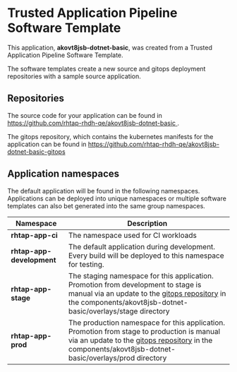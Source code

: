 # Trusted Application Pipeline Software Template

This application, **akovt8jsb-dotnet-basic**, was created from a Trusted Application Pipeline Software Template.

The software templates create a new source and gitops deployment repositories with a sample source application. 

## Repositories

The source code for your application can be found in [https://github.com/rhtap-rhdh-qe/akovt8jsb-dotnet-basic ](https://github.com/rhtap-rhdh-qe/akovt8jsb-dotnet-basic ).
 
The gitops repository, which contains the kubernetes manifests for the application can be found in 
[https://github.com/rhtap-rhdh-qe/akovt8jsb-dotnet-basic-gitops ](https://github.com/rhtap-rhdh-qe/akovt8jsb-dotnet-basic-gitops ) 

## Application namespaces 

The default application will be found in the following namespaces. Applications can be deployed into unique namespaces or multiple software templates can also bet generated into the same group namespaces.  

|  Namespace   |  Description   |  
| -------- | -------- |
| **rhtap-app-ci** | The namespace used for CI workloads |
| **rhtap-app-development** | The default application during development. Every build will be deployed to this namespace for testing. |
| **rhtap-app-stage** | The staging namespace for this application. Promotion from development to stage is manual via an update to the [gitops repository](https://github.com/rhtap-rhdh-qe/akovt8jsb-dotnet-basic-gitops ) in the components/akovt8jsb-dotnet-basic/overlays/stage directory |
| **rhtap-app-prod** | The production namespace for this application. Promotion from stage to production is manual via an update to the [gitops repository](https://github.com/rhtap-rhdh-qe/akovt8jsb-dotnet-basic-gitops ) in the components/akovt8jsb-dotnet-basic/overlays/prod directory |